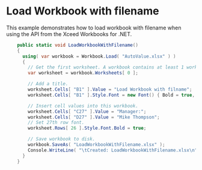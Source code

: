 # Load Workbook with filename

This example demonstrates how to load workbook with filename when using the API from the Xceed Workbooks for .NET.

```csharp 
    public static void LoadWorkbookWithFilename()
    {
      using( var workbook = Workbook.Load( "AutoValue.xlsx" ) )
      {
        // Get the first worksheet. A workbook contains at least 1 worksheet.
        var worksheet = workbook.Worksheets[ 0 ];

        // Add a title.
        worksheet.Cells[ "B1" ].Value = "Load Workbook with filname";
        worksheet.Cells[ "B1" ].Style.Font = new Font() { Bold = true, Size = 15.5d };

        // Insert cell values into this workbook.
        worksheet.Cells[ "C27" ].Value = "Manager:";
        worksheet.Cells[ "D27" ].Value = "Mike Thompson";
        // Set 27th row font.
        worksheet.Rows[ 26 ].Style.Font.Bold = true;

        // Save workbook to disk.
        workbook.SaveAs( "LoadWorkbookWithFilename.xlsx" );
        Console.WriteLine( "\tCreated: LoadWorkbookWithFilename.xlsx\n" );
      }
    }
```